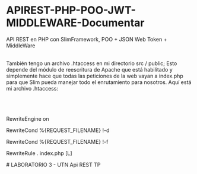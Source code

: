 # APIREST-PHP-POO-JWT-MIDDLEWARE-Documentar
API REST  en PHP con SlimFramework, POO + JSON Web Token + MiddleWare

<br>
También tengo un archivo .htaccess en mi directorio src / public; Esto depende del módulo de reescritura de Apache que está habilitado y simplemente hace que todas las peticiones de la web vayan a index.php para que Slim pueda manejar todo el enrutamiento para nosotros. Aquí está mi archivo .htaccess:
<br>
<br>
<br>
<br>

<p>RewriteEngine on</p>
<p>RewriteCond %{REQUEST_FILENAME} !-d </p>
<p>RewriteCond %{REQUEST_FILENAME} !-f </p>
<p>RewriteRule . index.php [L] </p>
# LABORATORIO 3 - UTN
Api REST TP
